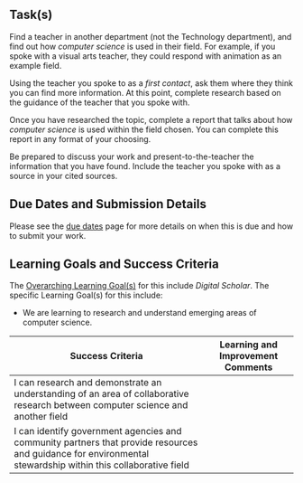 ## Task(s)

Find a teacher in another department (not the Technology department), and find out how _computer science_ is used in their field.  For example, if you spoke with a visual arts teacher, they could respond with animation as an example field.

Using the teacher you spoke to as a _first contact_, ask them where they think you can find more information.  At this point, complete research based on the guidance of the teacher that you spoke with.

Once you have researched the topic, complete a report that talks about how _computer science_ is used within the field chosen.  You can complete this report in any format of your choosing.

Be prepared to discuss your work and present-to-the-teacher the information that you have found.  Include the teacher you spoke with as a source in your cited sources.

## Due Dates and Submission Details

Please see the [due dates](./Due-Dates-and-Submission-Details) page for more details on when this is due and how to submit your work.

## Learning Goals and Success Criteria

The [Overarching Learning Goal(s)](./images/ICS3U.jpg) for this include _Digital Scholar_.
The specific Learning Goal(s) for this include:
  * We are learning to research and understand emerging areas of computer science. 

| Success Criteria  | Learning and Improvement Comments |
| ----------- | ------- |
| I can research and demonstrate an understanding of an area of collaborative research between computer science and another field | |
| I can identify government agencies and community partners that provide resources and guidance for environmental stewardship within this collaborative field | | 